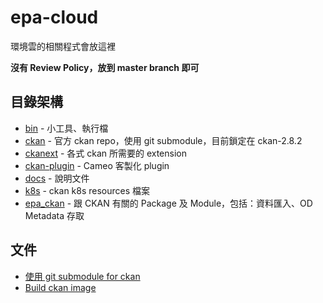 # epa-cloud
環境雲的相關程式會放這裡

**沒有 Review Policy，放到 master branch 即可**

## 目錄架構

* [bin](bin/) - 小工具、執行檔
* [ckan](ckan/) - 官方 ckan repo，使用 git submodule，目前鎖定在 ckan-2.8.2
* [ckanext](ckanext/) - 各式 ckan 所需要的 extension
* [ckan-plugin](ckan-plugin/) - Cameo 客製化 plugin
* [docs](docs/) - 說明文件
* [k8s](k8s/) - ckan k8s resources 檔案
* [epa_ckan](epa_ckan/) - 跟 CKAN 有關的 Package 及 Module，包括：資料匯入、OD Metadata 存取

## 文件

* [使用 git submodule for ckan](docs/how-to-use-git-submodule.md)
* [Build ckan image](docs/build-ckan-image.md)

